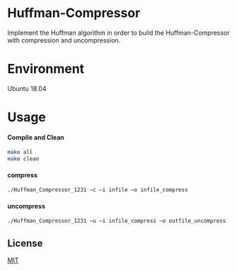 # Huffman-Compressor
Implement the Huffman algorithm in order to build the Huffman-Compressor with compression and uncompression.

# Environment
Ubuntu 18.04

# Usage
#### Compile and Clean
``` bash
make all
make clean
```
#### compress
``` bash
./Huffman_Compressor_1231 –c –i infile –o infile_compress
```

#### uncompress
``` bash
./Huffman_Compressor_1231 –u –i infile_compress –o outfile_uncompress
```

## License
[MIT](https://choosealicense.com/licenses/mit/)